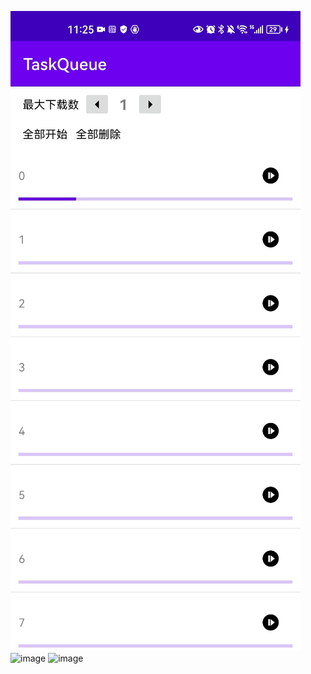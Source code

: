 
 ![image](https://github.com/QiaokeZ/TaskQueue/blob/master/ios_task_queue/ios_task_queue/demo1.gif)
 ![image](https://github.com/QiaokeZ/TaskQueue/blob/master/ios_task_queue/demo2.gif)
 ![image](https://github.com/QiaokeZ/iOS_HoverPageViewController/blob/master/HoverDome_Swift/HoverDome/hover.gif)

